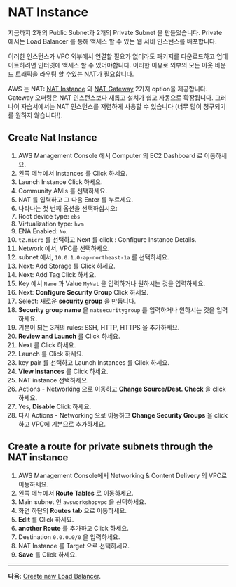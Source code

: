 # NAT Instance

지금까지 2개의 Public Subnet과 2개의 Private Subnet 을 만들었습니다. Private 에서는 Load Balancer 를 통해 액세스 할 수 있는 웹 서비 인스턴스를 배포합니다.

이러한 인스턴스가 VPC 외부에서 연결할 필요가 없더라도 패키지를 다운로드하고 업데이트하려면 인터넷에 액세스 할 수 있어야합니다. 이러한 이유로 외부의 모든 아웃 바운드 트래픽을 라우팅 할 수있는 NAT가 필요합니다.

AWS 는 NAT: [NAT Instance](http://docs.aws.amazon.com/AmazonVPC/latest/UserGuide/VPC_NAT_Instance.html) 와 [NAT Gateway](http://docs.aws.amazon.com/AmazonVPC/latest/UserGuide/vpc-nat-gateway.html) 2가지 option을 제공합니다. Gateway 오퍼링은 NAT 인스턴스보다 새롭고 설치가 쉽고 자동으로 확장됩니다. 그러나이 자습서에서는 NAT 인스턴스를 저렴하게 사용할 수 있습니다 (너무 많이 청구되기를 원하지 않습니다!).

## Create Nat Instance
1. AWS Management Console 에서 Computer 의 EC2 Dashboard 로 이동하세요.
2. 왼쪽 메뉴에서 Instances 를 Click 하세요.
3. Launch Instance Click 하세요.
4. Community AMIs 를 선택하세요.
5. NAT 를 입력하고 그 다음 Enter 를 누르세요.
6. 나타나는 첫 번째 옵션을 선택하십시오:
  1. Root device type: `ebs`
  2. Virtualization type: `hvm`
  3. ENA Enabled: `No`.
7. `t2.micro` 를 선택하고 Next 를 click : Configure Instance Details.
8. Network 에서, VPC를 선택하세요.
9. subnet 에서, `10.0.1.0-ap-northeast-1a` 를 선택하세요.
10. Next: Add Storage 를 Click 하세요.
11. Next: Add Tag Click 하세요.
12. Key 에서 `Name` 과 Value `MyNat` 을 입력하거나 원하시는 것을 입력하세요.
13. Next: **Configure Security Group** Click 하세요.
14. Select: 새로운 **security group** 을 만듭니다.
15. **Security group name** 을 `natsecuritygroup` 를 입력하거나 원하시는 것을 입력하세요.
16. 기본이 되는 3개의 rules: SSH, HTTP, HTTPS 을 추가하세요.
17. **Review and Launch** 를 Click 하세요.
18. Next 를 Click 하세요.
19. Launch 를 Click 하세요.
20. key pair 를 선택하고 Launch Instances 를 Click 하세요.
21. **View Instances** 를 Click 하세요.
22. NAT instance 선택하세요.
23. Actions - Networking 으로 이동하고 **Change Source/Dest. Check** 을 click 하세요.
24. Yes, **Disable** Click 하세요.
25. 다시 Actions - Networking 으로 이동하고 **Change Security Groups** 을 click 하고 VPC에 기본으로 추가하세요.

## Create a route for private subnets through the NAT instance
1. AWS Management Console에서 Networking & Content Delivery 의 VPC로 이동하세요.
2. 왼쪽 메뉴에서 **Route Tables** 로 이동하세요.
3. Main subnet 인 `awsworkshopvpc` 을 선택하세요.
4. 화면 하단의 **Routes tab** 으로 이동하세요.
5. **Edit** 를 Click 하세요.
6. **another Route** 를 추가하고 Click 하세요.
7. Destination `0.0.0.0/0` 을 입력하세요.
8. NAT Instance 를 Target 으로 선택하세요.
9. **Save** 를 Click 하세요.

---
**다음:** [Create new Load Balancer](/workshop/vpc-subnets-bastion/04-load-balancer.md).
